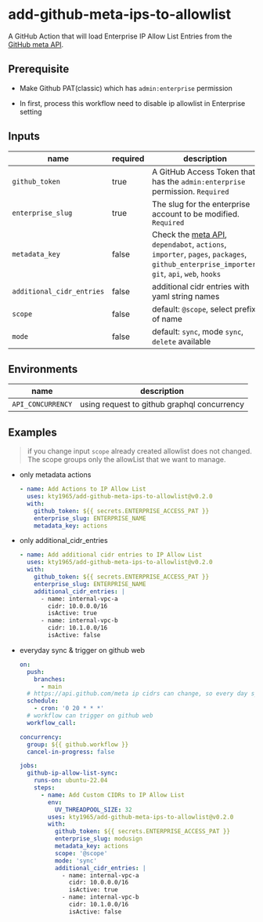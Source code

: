 # add-github-meta-ips-to-allowlist

A GitHub Action that will load Enterprise IP Allow List Entries from the [GitHub meta API](https://api.github.com/meta).

## Prerequisite

- Make Github PAT(classic) which has `admin:enterprise` permission

- In first, process this workflow need to disable ip allowlist in Enterprise setting

## Inputs

| name                      | required | description                                                                                                                                                             |
| ------------------------- | -------- | ----------------------------------------------------------------------------------------------------------------------------------------------------------------------- |
| `github_token`            | true     | A GitHub Access Token that has the `admin:enterprise` permission. `Required`                                                                                            |
| `enterprise_slug`         | true     | The slug for the enterprise account to be modified. `Required`                                                                                                          |
| `metadata_key`            | false    | Check the [meta API](https://api.github.com/meta), `dependabot`, `actions`, `importer`, `pages`, `packages`, `github_enterprise_importer`, `git`, `api`, `web`, `hooks` |
| `additional_cidr_entries` | false    | additional cidr entries with yaml string names                                                                                                                          |
| `scope`                   | false    | default: `@scope`, select prefix of name                                                                                                                                |
| `mode`                    | false    | default: `sync`, mode `sync`, `delete` available                                                                                                                        |

## Environments

| name              | description                                 |
| ----------------- | ------------------------------------------- |
| `API_CONCURRENCY` | using request to github graphql concurrency |

## Examples

> if you change input `scope` already created allowlist does not changed.
> The scope groups only the allowList that we want to manage.

- only metadata actions

  ```yaml
  - name: Add Actions to IP Allow List
    uses: kty1965/add-github-meta-ips-to-allowlist@v0.2.0
    with:
      github_token: ${{ secrets.ENTERPRISE_ACCESS_PAT }}
      enterprise_slug: ENTERPRISE_NAME
      metadata_key: actions
  ```

- only additional_cidr_entries

  ```yaml
  - name: Add additional cidr entries to IP Allow List
    uses: kty1965/add-github-meta-ips-to-allowlist@v0.2.0
    with:
      github_token: ${{ secrets.ENTERPRISE_ACCESS_PAT }}
      enterprise_slug: ENTERPRISE_NAME
      additional_cidr_entries: |
        - name: internal-vpc-a
          cidr: 10.0.0.0/16
          isActive: true
        - name: internal-vpc-b
          cidr: 10.1.0.0/16
          isActive: false
  ```

- everyday sync & trigger on github web

  ```yaml
  on:
    push:
      branches:
        - main
    # https://api.github.com/meta ip cidrs can change, so every day sync
    schedule:
      - cron: '0 20 * * *'
    # workflow can trigger on github web
    workflow_call:

  concurrency:
    group: ${{ github.workflow }}
    cancel-in-progress: false

  jobs:
    github-ip-allow-list-sync:
      runs-on: ubuntu-22.04
      steps:
        - name: Add Custom CIDRs to IP Allow List
          env:
            UV_THREADPOOL_SIZE: 32
          uses: kty1965/add-github-meta-ips-to-allowlist@v0.2.0
          with:
            github_token: ${{ secrets.ENTERPRISE_ACCESS_PAT }}
            enterprise_slug: modusign
            metadata_key: actions
            scope: '@scope'
            mode: 'sync'
            additional_cidr_entries: |
              - name: internal-vpc-a
                cidr: 10.0.0.0/16
                isActive: true
              - name: internal-vpc-b
                cidr: 10.1.0.0/16
                isActive: false
  ```
